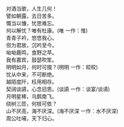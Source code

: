 

对酒当歌，人生几何！  
譬如朝露，去日苦多。  
慨当以慷，忧思难忘。  
何以解忧？唯有杜康。(唯 一作：惟)  
青青子衿，悠悠我心。  
但为君故，沉吟至今。  
呦呦鹿鸣，食野之苹。  
我有嘉宾，鼓瑟吹笙。  
明明如月，何时可掇？(明明 一作：皎皎)  
忧从中来，不可断绝。  
越陌度阡，枉用相存。  
契阔谈讌，心念旧恩。(谈讌 一作：谈宴/谈䜩)  
月明星稀，乌鹊南飞。  
绕树三匝，何枝可依？  
山不厌高，海不厌深。(海不厌深 一作：水不厌深)  
周公吐哺，天下归心。
